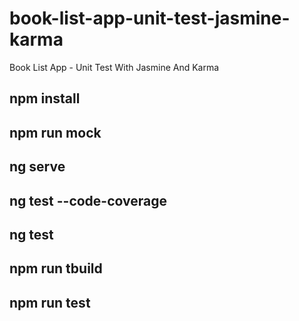 # book-list-app-unit-test-jasmine-karma
Book List App - Unit Test With Jasmine And Karma


## npm install

## npm run mock

## ng serve 

## ng test --code-coverage

## ng test

## npm run tbuild

## npm run test

